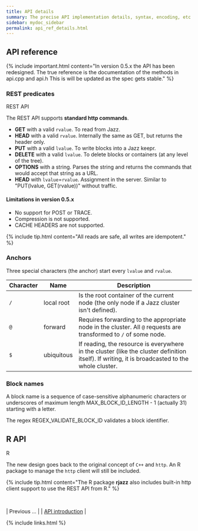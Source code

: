 ```yaml
---
title: API details
summary: The precise API implementation details, syntax, encoding, etc.
sidebar: mydoc_sidebar
permalink: api_ref_details.html
---
```


## API reference

{% include important.html content="In version 0.5.x the API has been redesigned. The true reference is the documentation of the methods in api.cpp and api.h This is will be updated as the spec gets stable." %}


### REST predicates

<span class="label label-info">REST API</span>

The REST API supports **standard http commands**.

* **GET** with a valid `rvalue`. To read from Jazz.
* **HEAD** with a valid `rvalue`. Internally the same as GET, but returns the header only.
* **PUT** with a valid `lvalue`. To write blocks into a Jazz keepr.
* **DELETE** with a valid `lvalue`. To delete blocks or containers (at any level of the tree).
* **OPTIONS** with a string. Parses the string and returns the commands that would accept that string as a URL.
* **HEAD** with `lvalue`=`rvalue`. Assignment in the server. Similar to "PUT(lvalue, GET(rvalue))" without traffic.

#### Limitations in version 0.5.x

  * No support for POST or TRACE.
  * Compression is not supported.
  * CACHE HEADERS are not supported.

{% include tip.html content="All reads are safe, all writes are idempotent." %}


### Anchors

Three special characters (the anchor) start every `lvalue` and `rvalue`.

| Character | Name | Description |
|-----------|------|-------------|
| `/` | local root | Is the root container of the current node (the only node if a Jazz cluster isn't defined). |
| `@` | forward | Requires forwarding to the appropriate node in the cluster. All `@` requests are transformed to `/` of some node. |
| `$` | ubiquitous | If reading, the resource is everywhere in the cluster (like the cluster definition itself). If writing, it is broadcasted to the whole cluster. |


### Block names

A block name is a sequence of case-sensitive alphanumeric characters or underscores of maximum length MAX_BLOCK_ID_LENGTH - 1 (actually 31)
starting with a letter.

The regex REGEX_VALIDATE_BLOCK_ID validates a block identifier.

## R API

<span class="label label-info">R</span>

The new design goes back to the original concept of `C++` and `http`. An R package to manage the `http` client will still be included.

{% include tip.html content="The R package **rjazz** also includes built-in http client support to use the REST API from R." %}

<br/>

| <span class="label label-default">Previous ...</span> |
| [API introduction](api_ref_intro.html) |

{% include links.html %}
